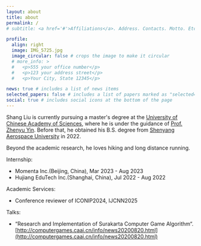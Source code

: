 ```yaml
---
layout: about
title: about
permalink: /
# subtitle: <a href='#'>Affiliations</a>. Address. Contacts. Motto. Etc.

profile:
  align: right
  image: IMG_5725.jpg
  image_circular: false # crops the image to make it circular
  # more_info: >
  #   <p>555 your office number</p>
  #   <p>123 your address street</p>
  #   <p>Your City, State 12345</p>

news: true # includes a list of news items
selected_papers: false # includes a list of papers marked as "selected={true}"
social: true # includes social icons at the bottom of the page
---
```


<!-- Shang Liu is currently pursuing a master's degree at the `University of Chinese Academy of Sciences`, where he is under the guidance of Prof. Zhenyu Yin. Before that, he obtained his B.S. degree from `Shenyang Aerospace University` in 2022. -->


Shang Liu is currently pursuing a master's degree at the [University of Chinese Academy of Sciences](https://www.ucas.ac.cn/), where he is under the guidance of [Prof. Zhenyu Yin](https://people.ucas.ac.cn/~0012420). Before that, he obtained his B.S. degree from [Shenyang Aerospace University](https://www.sau.edu.cn/) in 2022.

Beyond the academic research, he loves hiking and long distance running.

<!-- He is also the Github open-source project contributor of [ccf-deadlines](https://github.com/ccfddl/ccf-deadlines), which is dedicated to provide accurate deadlines for Chinese academic researchers. -->

Internship:

- Momenta Inc.(Beijing, China), Mar 2023 - Aug 2023
- Hujiang EduTech Inc.(Shanghai, China), Jul 2022 - Aug 2022


Academic Services:

- Conference reviewer of ICONIP2024, IJCNN2025

Talks:

- “Research and Implementation of Surakarta Computer Game Algorithm“. [http://computergames.caai.cn/info/news20200820.html](http://computergames.caai.cn/info/news20200820.html)


<!-- Write your biography here. Tell the world about yourself. Link to your favorite [subreddit](http://reddit.com). You can put a picture in, too. The code is already in, just name your picture `prof_pic.jpg` and put it in the `img/` folder.

Put your address / P.O. box / other info right below your picture. You can also disable any of these elements by editing `profile` property of the YAML header of your `_pages/about.md`. Edit `_bibliography/papers.bib` and Jekyll will render your [publications page](/al-folio/publications/) automatically.

Link to your social media connections, too. This theme is set up to use [Font Awesome icons](https://fontawesome.com/) and [Academicons](https://jpswalsh.github.io/academicons/), like the ones below. Add your Facebook, Twitter, LinkedIn, Google Scholar, or just disable all of them. -->
